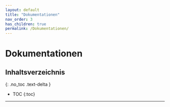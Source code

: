 ```yaml
---
layout: default
title: "Dokumentationen"
nav_order: 3
has_children: true
permalink: /Dokumentationen/
---
```


# Dokumentationen

## Inhaltsverzeichnis
{: .no_toc .text-delta }

- TOC
{:toc}
---
